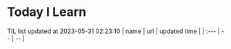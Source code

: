 # Today I Learn 
TIL list updated at 2023-05-31 02:23:10
| name | url | updated time |
| :--- | -- | -- |
